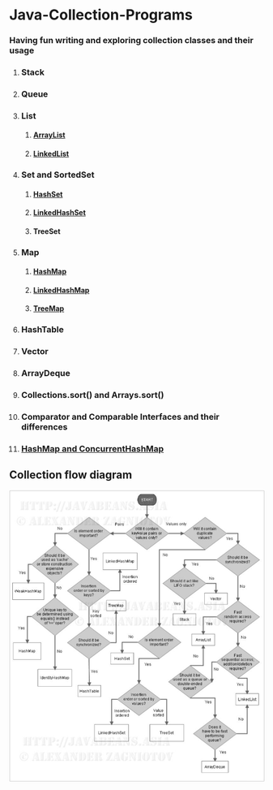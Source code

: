 # Java-Collection-Programs
### Having fun writing and exploring collection classes and their usage
1. ### Stack
2. ### Queue
3. ### List
   1. #### [ArrayList](https://medium.com/@basecs101/comparing-arraylist-and-linkedlist-in-java-latest-2b133b29489f)
   2. #### [LinkedList](https://medium.com/@basecs101/comparing-arraylist-and-linkedlist-in-java-latest-2b133b29489f)
4. ### Set and SortedSet
   1. #### [HashSet](https://medium.com/@basecs101/internal-working-of-hashset-in-java-interview-question-129bdd31fc60)
   2. #### [LinkedHashSet](https://medium.com/@basecs101/complete-guide-on-linkedhashmap-in-java-latest-a923833afde0)
   3. #### TreeSet
5. ### Map
   1. #### [HashMap](https://medium.com/@basecs101/internal-working-of-hashmap-in-java-latest-updated-4c2708f76d2c)
   2. #### [LinkedHashMap](https://medium.com/@basecs101/complete-guide-on-linkedhashmap-in-java-latest-a923833afde0)
   3. #### [TreeMap](https://medium.com/@basecs101/treemap-in-java-collection-framework-interview-question-a3f81c7aaa84)
6. ### HashTable
7. ### Vector
8. ### ArrayDeque
9. ### Collections.sort(<List>) and Arrays.sort(<Array>)
10. ### Comparator and Comparable Interfaces and their differences
11. ### [HashMap and ConcurrentHashMap](https://medium.com/@basecs101/comparing-hashmap-and-concurrenthashmap-in-java-latest-98fc845ec70c)

## Collection flow diagram

![Flow Diagram](collections.jpg)
